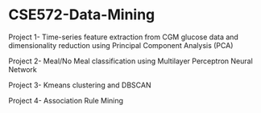 # CSE572-Data-Mining
Project 1- Time-series feature extraction from CGM glucose data and dimensionality reduction using Principal Component Analysis (PCA)

Project 2- Meal/No Meal classification using Multilayer Perceptron Neural Network

Project 3- Kmeans clustering and DBSCAN

Project 4- Association Rule Mining

